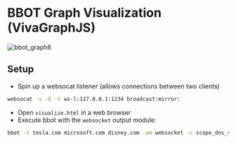 # BBOT Graph Visualization (VivaGraphJS)

![bbot_graph6](https://user-images.githubusercontent.com/20261699/225952607-ddae05fa-f4c9-46ba-90b3-60467b0735a6.gif)

## Setup

- Spin up a websocat listener (allows connections between two clients)
~~~bash
websocat -v -E -t ws-l:127.0.0.1:1234 broadcast:mirror:
~~~
- Open `visualize.html` in a web browser
- Execute bbot with the `websocket` output module:
~~~bash
bbot -t tesla.com microsoft.com disney.com -om websocket -c scope_dns_search_distance=10 scope_report_distance=10 output_modules.websocket.url=ws://127.0.0.1:1234
~~~
